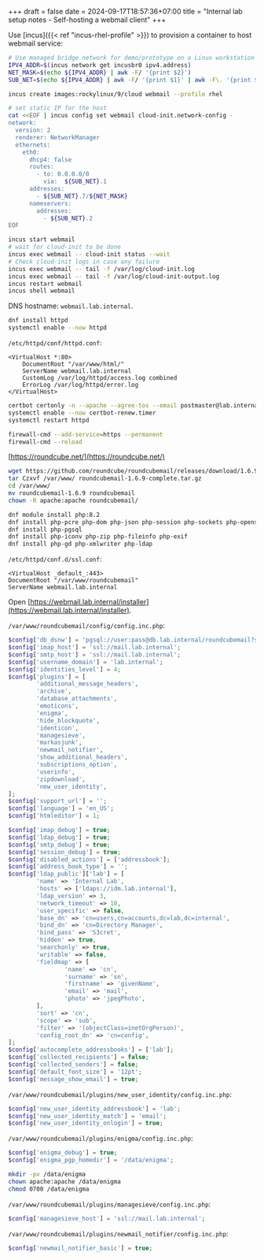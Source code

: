 +++ 
draft = false
date = 2024-09-17T18:57:36+07:00
title = "Internal lab setup notes - Self-hosting a webmail client"
+++

Use [incus]({{< ref "incus-rhel-profile" >}}) to provision a container to host webmail service:
```sh
# Use managed bridge network for demo/prototype on a Linux workstation
IPV4_ADDR=$(incus network get incusbr0 ipv4.address)
NET_MASK=$(echo ${IPV4_ADDR} | awk -F/ '{print $2}')
SUB_NET=$(echo ${IPV4_ADDR} | awk -F/ '{print $1}' | awk -F\. '{print $1"."$2"."$3}')

incus create images:rockylinux/9/cloud webmail --profile rhel

# set static IP for the host
cat <<EOF | incus config set webmail cloud-init.network-config -
network:
  version: 2
  renderer: NetworkManager
  ethernets:
    eth0:
      dhcp4: false
      routes:
        - to: 0.0.0.0/0
          via:  ${SUB_NET}.1
      addresses:
        - ${SUB_NET}.7/${NET_MASK}
      nameservers:
        addresses:
          - ${SUB_NET}.2
EOF

incus start webmail
# wait for cloud-init to be done
incus exec webmail -- cloud-init status --wait
# Check cloud-init logs in case any failure
incus exec webmail -- tail -f /var/log/cloud-init.log
incus exec webmail -- tail -f /var/log/cloud-init-output.log
incus restart webmail
incus shell webmail
```

DNS hostname: `webmail.lab.internal`.

```sh
dnf install httpd
systemctl enable --now httpd
```

`/etc/httpd/conf/httpd.conf`:
```
<VirtualHost *:80>
    DocumentRoot "/var/www/html/"
    ServerName webmail.lab.internal
    CustomLog /var/log/httpd/access.log combined
    ErrorLog /var/log/httpd/error.log
</VirtualHost>
```

```sh
certbot certonly -n --apache --agree-tos --email postmaster@lab.internal -d webmail.lab.internal --server https://ca.lab.internal/acme/acme/directory
systemctl enable --now certbot-renew.timer
systemctl restart httpd
```

```sh
firewall-cmd --add-service=https --permanent
firewall-cmd --reload
```

[https://roundcube.net/](https://roundcube.net/)
```sh
wget https://github.com/roundcube/roundcubemail/releases/download/1.6.9/roundcubemail-1.6.9-complete.tar.gz
tar Czxvf /var/www/ roundcubemail-1.6.9-complete.tar.gz
cd /var/www/
mv roundcubemail-1.6.9 roundcubemail
chown -R apache:apache roundcubemail/
```

```sh
dnf module install php:8.2
dnf install php-pcre php-dom php-json php-session php-sockets php-openssl php-mbstring php-filter php-ctype php-intl
dnf install php-pgsql
dnf install php-iconv php-zip php-fileinfo php-exif
dnf install php-gd php-xmlwriter php-ldap
```

`/etc/httpd/conf.d/ssl.conf`:
```
<VirtualHost _default_:443>
DocumentRoot "/var/www/roundcubemail"
ServerName webmail.lab.internal
```

Open [https://webmail.lab.internal/installer](https://webmail.lab.internal/installer).

`/var/www/roundcubemail/config/config.inc.php`:
```php
$config['db_dsnw'] = 'pgsql://user:pass@db.lab.internal/roundcubemail?sslmode=verify-full&sslrootcert=/etc/pki/ca-trust/source/anchors/ca.crt';
$config['imap_host'] = 'ssl://mail.lab.internal';
$config['smtp_host'] = 'ssl://mail.lab.internal';
$config['username_domain'] = 'lab.internal';
$config['identities_level'] = 4;
$config['plugins'] = [
        'additional_message_headers',
        'archive',
        'database_attachments',
        'emoticons',
        'enigma',
        'hide_blockquote',
        'identicon',
        'managesieve',
        'markasjunk',
        'newmail_notifier',
        'show_additional_headers',
        'subscriptions_option',
        'userinfo',
        'zipdownload',
        'new_user_identity',
];
$config['support_url'] = '';
$config['language'] = 'en_US';
$config['htmleditor'] = 1;

$config['imap_debug'] = true;
$config['ldap_debug'] = true;
$config['smtp_debug'] = true;
$config['session_debug'] = true;
$config['disabled_actions'] = ['addressbook'];
$config['address_book_type'] = '';
$config['ldap_public']['lab'] = [
        'name' => 'Internal Lab',
        'hosts' => ['ldaps://idm.lab.internal'],
        'ldap_version' => 3,
        'network_timeout' => 10,
        'user_specific' => false,
        'base_dn' => 'cn=users,cn=accounts,dc=lab,dc=internal',
        'bind_dn' => 'cn=Directory Manager',
        'bind_pass' => 'S3cret',
        'hidden' => true,
        'searchonly' => true,
        'writable' => false,
        'fieldmap' => [
                'name' => 'cn',
                'surname' => 'sn',
                'firstname' => 'givenName',
                'email' => 'mail',
                'photo' => 'jpegPhoto',
        ],
        'sort' => 'cn',
        'scope' => 'sub',
        'filter' => '(objectClass=inetOrgPerson)',
        'config_root_dn' => 'cn=config',
];
$config['autocomplete_addressbooks'] = ['lab'];
$config['collected_recipients'] = false;
$config['collected_senders'] = false;
$config['default_font_size'] = '12pt';
$config['message_show_email'] = true;
```

`/var/www/roundcubemail/plugins/new_user_identity/config.inc.php`:
```php
$config['new_user_identity_addressbook'] = 'lab';
$config['new_user_identity_match'] = 'email';
$config['new_user_identity_onlogin'] = true;
```

`/var/www/roundcubemail/plugins/enigma/config.inc.php`:
```php
$config['enigma_debug'] = true;
$config['enigma_pgp_homedir'] = '/data/enigma';
```

```sh
mkdir -pv /data/enigma
chown apache:apache /data/enigma
chmod 0700 /data/enigma
```

`/var/www/roundcubemail/plugins/managesieve/config.inc.php`:
```php
$config['managesieve_host'] = 'ssl://mail.lab.internal';
```

`/var/www/roundcubemail/plugins/newmail_notifier/config.inc.php`:
```php
$config['newmail_notifier_basic'] = true;
```



